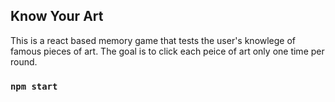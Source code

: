 ## Know Your Art

This is a react based memory game that tests the user's knowlege of famous pieces of art.  The goal is to click each peice of art only one time per round. 

### `npm start`
